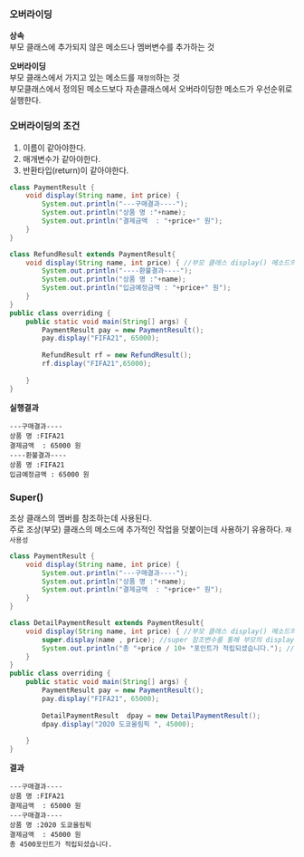 ### 오버라이딩
**상속**  
부모 클래스에 추가되지 않은 메소드나 멤버변수를 추가하는 것

**오버라이딩**  
부모 클래스에서 가지고 있는 메소드를 `재정의`하는 것  
부모클래스에서 정의된 메소드보다 자손클래스에서 오버라이딩한 메소드가 우선순위로 실행한다.

### 오버라이딩의 조건
1. 이름이 같아야한다.
2. 매개변수가 같아야한다.
3. 반환타입(return)이 같아야한다.

```java
class PaymentResult {
	void display(String name, int price) {
		System.out.println("---구매결과----");
		System.out.println("상품 명 :"+name);
		System.out.println("결제금액  : "+price+" 원");
	}
}

class RefundResult extends PaymentResult{
	void display(String name, int price) { //부모 클래스 display() 메소드의 이름과 매개변수가 같아야한다.
		System.out.println("----환불결과----");
		System.out.println("상품 명 :"+name);
		System.out.println("입금예정금액 : "+price+" 원");
	}
}
public class overriding {
	public static void main(String[] args) {
		PaymentResult pay = new PaymentResult();
		pay.display("FIFA21", 65000);
		
		RefundResult rf = new RefundResult();
		rf.display("FIFA21",65000);
		
	}
}
```

**실행결과**
```plain
---구매결과----
상품 명 :FIFA21
결제금액  : 65000 원
----환불결과----
상품 명 :FIFA21
입금예정금액 : 65000 원
```

### Super()
조상 클래스의 멤버를 참조하는데 사용된다.  
주로 조상(부모) 클래스의 메소드에 추가적인 작업을 덧붙이는데 사용하기 유용하다. `재사용성`  

```java
class PaymentResult {
	void display(String name, int price) {
		System.out.println("---구매결과----");
		System.out.println("상품 명 :"+name);
		System.out.println("결제금액  : "+price+" 원");
	}
}

class DetailPaymentResult extends PaymentResult{
	void display(String name, int price) { //부모 클래스 display() 메소드의 이름과 매개변수가 같아야한다.
		super.display(name , price); //super 참조변수를 통해 부모의 display()를 참조
		System.out.println("총 "+price / 10+ "포인트가 적립되셨습니다."); //추가적인 작업 
	}
}
public class overriding {
	public static void main(String[] args) {
		PaymentResult pay = new PaymentResult();
		pay.display("FIFA21", 65000);
		
		DetailPaymentResult  dpay = new DetailPaymentResult();
		dpay.display("2020 도쿄올림픽 ", 45000);
		
	}
}

```
**결과**
```text
---구매결과----
상품 명 :FIFA21
결제금액  : 65000 원
---구매결과----
상품 명 :2020 도쿄올림픽
결제금액  : 45000 원
총 4500포인트가 적립되셨습니다.
```
